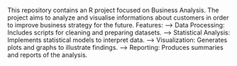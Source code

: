 This repository contains an R project focused on Business Analysis. The project aims to analyze and visualise informations about customers
in order to improve business strategy for the future.
Features: 
--> Data Processing: Includes scripts for cleaning and preparing datasets.
--> Statistical Analysis: Implements statistical models to interpret data.
--> Visualization: Generates plots and graphs to illustrate findings.
--> Reporting: Produces summaries and reports of the analysis.
